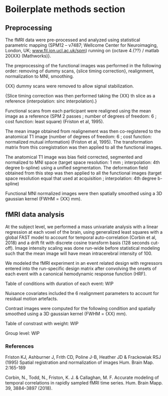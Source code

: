 # Boilerplate methods section

## Preprocessing

The fMRI data were pre-processed and analyzed using statistical parametric
mapping (SPM12 – v7487; Wellcome Center for Neuroimaging, London, UK;
www.fil.ion.ucl.ac.uk/spm) running on {octave 4.{??} / matlab 20{XX}
(Mathworks)}.

The preprocessing of the functional images was performed in the following order:
removing of dummy scans, {slice timing correction}, realignment, normalization
to MNI, smoothing.

{XX} dummy scans were removed to allow signal stabilization.

{Slice timing correction was then performed taking the {XX} th slice as a
reference (interpolation: sinc interpolation).}

Functional scans from each participant were realigned using the mean image as a
reference (SPM 2 passes ; number of degrees of freedom: 6 ; cost function: least
square) (Friston et al, 1995).

The mean image obtained from realignement was then co-registered to the
anatomical T1 image (number of degrees of freedom: 6 ; cost function: normalized
mutual information) (Friston et al, 1995). The transformation matrix from this
coregistration was then applied to all the functional images.

The anatomical T1 image was bias field corrected, segmented and normalized to
MNI space (target space resolution: 1 mm ; interpolation: 4th degree b-spline)
using a unified segmentation. The deformation field obtained from this step was
then applied to all the functional images (target space resolution equal that
used at acquisition ; interpolation: 4th degree b-spline)

Functional MNI normalized images were then spatially smoothed using a 3D
gaussian kernel (FWHM = {XX} mm).

## fMRI data analysis

At the subject level, we performed a mass univariate analysis with a linear
regression at each voxel of the brain, using generalized least squares with a
global FAST model to account for temporal auto-correlation (Corbin et al, 2018)
and a drift fit with discrete cosine transform basis (128 seconds cut-off).
Image intensity scaling was done run-wide before statistical modeling such that
the mean image will have mean intracerebral intensity of 100.

We modeled the fMRI experiment in an event related design with regressors
entered into the run-specific design matrix after convolving the onsets of each
event with a canonical hemodynamic response function (HRF).

Table of conditions with duration of each event: WIP

Nuisance covariates included the 6 realignment parameters to account for
residual motion artefacts.

Contrast images were computed for the following condition and spatially smoothed
using a 3D gaussian kernel (FWHM = {XX} mm).

Table of constrast with weight: WIP

Group level: WIP

### References

Friston KJ, Ashburner J, Frith CD, Poline J-B, Heather JD & Frackowiak RSJ
(1995) Spatial registration and normalization of images Hum. Brain Map.
2:165-189

Corbin, N., Todd, N., Friston, K. J. & Callaghan, M. F. Accurate modeling of
temporal correlations in rapidly sampled fMRI time series. Hum. Brain Mapp. 39,
3884–3897 (2018).
